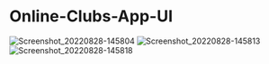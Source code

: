 # Online-Clubs-App-UI
![Screenshot_20220828-145804](https://user-images.githubusercontent.com/77537415/187075664-99298a05-dcd1-4bd2-b176-946c4fc401a0.jpg)
![Screenshot_20220828-145813](https://user-images.githubusercontent.com/77537415/187075671-bc12e9b2-d36f-4049-807e-6299c02222cc.jpg)
![Screenshot_20220828-145818](https://user-images.githubusercontent.com/77537415/187075675-7b79f78c-8a1e-4718-8ab6-a281d2e3b1a3.jpg)
